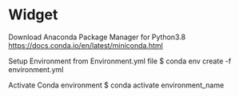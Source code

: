 # Widget

Download Anaconda Package Manager for Python3.8
https://docs.conda.io/en/latest/miniconda.html

Setup Environment from Environment.yml file 
$ conda env create -f environment.yml

Activate Conda environment 
$ conda activate environment_name



